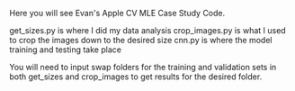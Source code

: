 Here you will see Evan's Apple CV MLE Case Study Code.

get_sizes.py is where I did my data analysis
crop_images.py is what I used to crop the images down to the desired size
cnn.py is where the model training and testing take place

You will need to input swap folders for the training and validation sets in both get_sizes and crop_images to get results for the desired folder.
